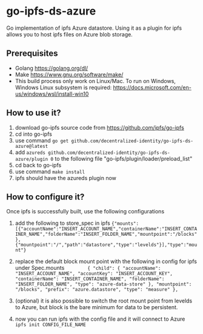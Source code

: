 # go-ipfs-ds-azure
Go implementation of ipfs Azure datastore. Using it as a plugin for ipfs allows you to host ipfs files on Azure blob storage.

## Prerequisites
- Golang https://golang.org/dl/
- Make https://www.gnu.org/software/make/
- This build process only work on Linux/Mac. To run on Windows, Windows Linux subsystem is required: https://docs.microsoft.com/en-us/windows/wsl/install-win10


## How to use it?
1. download go-ipfs source code from https://github.com/ipfs/go-ipfs
2. cd into go-ipfs
3. use command `go get github.com/decentralized-identity/go-ipfs-ds-azure@latest`
4. add `azureds github.com/decentralized-identity/go-ipfs-ds-azure/plugin 0` to the following file "go-ipfs/plugin/loader/preload_list"
5. cd back to go-ipfs
6. use command `make install`
7. ipfs should have the azureds plugin now

## How to configure it?
Once ipfs is successfully built, use the following configurations

1. add the following to store_spec in ipfs
`{"mounts":[{"accountName":"INSERT_ACCOUNT_NAME","containerName":"INSERT_CONTAINER_NAME","folderName":"INSERT_FOLDER_NAME","mountpoint":"/blocks"},{"mountpoint":"/","path":"datastore","type":"levelds"}],"type":"mount"}`

2. replace the default block mount point with the following in config for ipfs under Spec.mounts
`        {
          "child": {
            "accountName": "INSERT_ACCOUNT_NAME",
            "accountKey": "INSERT_ACCOUNT_KEY",
            "containerName": "INSERT_CONTAINER_NAME",
            "folderName": "INSERT_FOLDER_NAME",
            "type": "azure-data-store"
          },
          "mountpoint": "/blocks",
          "prefix": "azure.datastore",
          "type": "measure"
        },`

3. (optional) it is also possible to switch the root mount point from levelds to Azure, but block is the bare minimum for data to be persistent.

4. now you can run ipfs with the config file and it will connect to Azure `ipfs init CONFIG_FILE_NAME`
